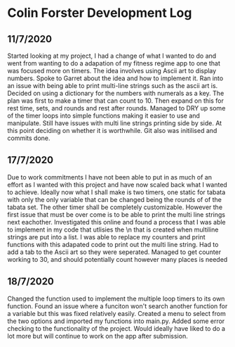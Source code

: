 # Colin Forster Development Log

## 11/7/2020

Started looking at my project, I had a change of what I wanted to do and went from wanting to do a adapation of my fitness regime app to one that was focused more on timers. The idea involves using Ascii art to display numbers. Spoke to Garret about the idea and how to implement it. Ran into an issue with being able to print multi-line strings such as the ascii art is. Decided on using a dictionary for the numbers with numerals as a key. The plan was first to make a timer that can count to 10. Then expand on this for rest time, sets, and rounds and rest after rounds. Managed to DRY up some of the timer loops into simple functions making it easier to use and manipulate. Still have issues with multi line strings printing side by side. At this point deciding on whether it is worthwhile. Git also was initilised and commits done. 

## 17/7/2020

Due to work commitments I have not been able to put in as much of an effort as I wanted with this project and have now scaled back what I wanted to achieve.  Ideally now what I shall make is two timers, one static for tabata with only the only variable that can be changed being the rounds of of the tabata set. The other timer shall be completely customizable. However the first issue that must be over come is to be able to print the multi line strings next eachother. Investigated this online and found a process that I was able to implement in my code that utlisies the \n that is created when multiline strings are put into a list. I was able to replace my counters and print functions with this adapated code to print out the multi line string. Had to add a tab to the Ascii art so they were seperated. Managed to get counter working to 30, and should potentially count however many places is needed

## 18/7/2020

Changed the function used to implement the multiple loop timers to its own function. Found an issue where a funciton won't search another function for a variable but this was fixed relatively easily. Created a menu to select from the two options and imported my functions into main.py. Added some error checking to the functionality of the project. Would ideally have liked to do a lot more but will continue to work on the app after submission.

